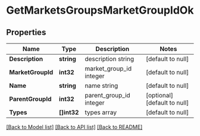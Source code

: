 # GetMarketsGroupsMarketGroupIdOk

## Properties
Name | Type | Description | Notes
------------ | ------------- | ------------- | -------------
**Description** | **string** | description string | [default to null]
**MarketGroupId** | **int32** | market_group_id integer | [default to null]
**Name** | **string** | name string | [default to null]
**ParentGroupId** | **int32** | parent_group_id integer | [optional] [default to null]
**Types** | **[]int32** | types array | [default to null]

[[Back to Model list]](../README.md#documentation-for-models) [[Back to API list]](../README.md#documentation-for-api-endpoints) [[Back to README]](../README.md)


